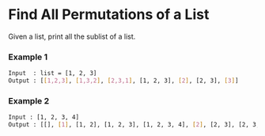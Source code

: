 # Find All Permutations of a List

Given a list, print all the sublist of a list.

### Example 1
```sh
Input  : list = [1, 2, 3] 
Output : [[1,2,3], [1,3,2], [2,3,1], [1, 2, 3], [2], [2, 3], [3]]
```

### Example 2
```sh
Input : [1, 2, 3, 4] 
Output : [[], [1], [1, 2], [1, 2, 3], [1, 2, 3, 4], [2], [2, 3], [2, 3, 4], [3], [3, 4], [4]]
```
